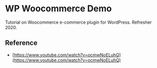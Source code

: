 # WP Woocommerce Demo
Tutorial on Woocommerce e-commerce plugin for WordPress. Refresher 2020.

## Reference
- [https://www.youtube.com/watch?v=ocmwNoELuhQ](https://www.youtube.com/watch?v=ocmwNoELuhQ)